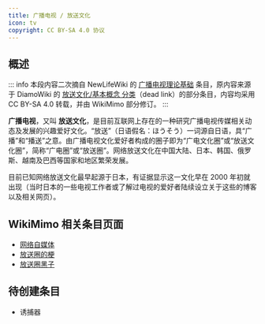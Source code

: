 ```yaml
---
title: 广播电视 / 放送文化
icon: tv
copyright: CC BY-SA 4.0 协议
---
```


## 概述

::: info
本段内容二次摘自 NewLifeWiki 的 [广播电视理论基础](https://newlifewiki.miraheze.org/wiki/广播电视理论基础) 条目，原内容来源于 DiamoWiki 的 [放送文化/基本概念 分类](https://diamowiki.ga/wiki/分类:放送文化/基本概念)（dead link）的部分条目，内容均采用 CC BY-SA 4.0 转载，并由 WikiMimo 部分修订。
:::

**广播电视**，又叫 **放送文化**，是目前互联网上存在的一种研究广播电视传媒相关动态及发展的兴趣爱好文化。“放送”（日语假名：ほうそう）一词源自日语，具“广播”和“播送”之意。由广播电视文化爱好者构成的圈子即为“广电文化圈”或“放送文化圈”，简称“广电圈”或“放送圈”。网络放送文化在中国大陆、日本、韩国、俄罗斯、越南及巴西等国家和地区繁荣发展。

目前已知网络放送文化最早起源于日本，有证据显示这一文化早在 2000 年初就出现（当时日本的一些电视工作者或了解过电视的爱好者陆续设立关于这些的博客以及相关网页）。

## WikiMimo 相关条目页面

- [网络自媒体](self-media/)
- [放送圈的梗](meme/)
- [放送圈黑子](weirdo/)

## 待创建条目

- 诱捕器
